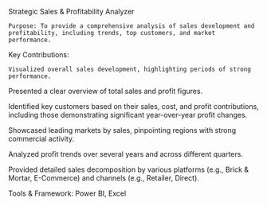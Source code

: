 Strategic Sales & Profitability Analyzer

    Purpose: To provide a comprehensive analysis of sales development and profitability, including trends, top customers, and market performance. 

Key Contributions:

    Visualized overall sales development, highlighting periods of strong performance. 

Presented a clear overview of total sales and profit figures. 

Identified key customers based on their sales, cost, and profit contributions, including those demonstrating significant year-over-year profit changes. 

Showcased leading markets by sales, pinpointing regions with strong commercial activity. 

Analyzed profit trends over several years and across different quarters. 

Provided detailed sales decomposition by various platforms (e.g., Brick & Mortar, E-Commerce) and channels (e.g., Retailer, Direct). 

Tools & Framework: Power BI, Excel

